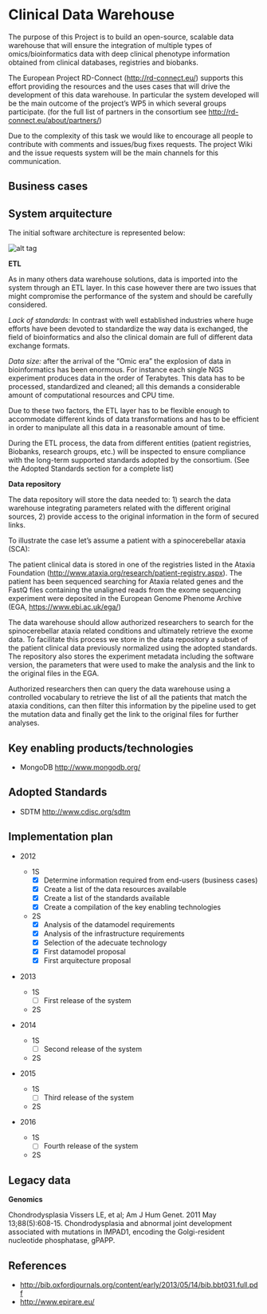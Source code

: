 Clinical Data Warehouse
===
The purpose of this Project is to build an open-source, scalable data warehouse that will ensure the integration of multiple types of omics/bioinformatics data with deep clinical phenotype information obtained from clinical databases, registries and biobanks.

The European Project RD-Connect (http://rd-connect.eu/) supports this effort providing the resources and the uses cases that will drive the development of this data warehouse. In particular the system developed will be the main outcome of the project’s WP5 in which several groups participate. (for the full list of partners in the consortium see http://rd-connect.eu/about/partners/)

Due to the complexity of this task we would like to encourage all people to contribute with comments and issues/bug fixes requests. The project Wiki and the issue requests system will be the main channels for this communication.

Business cases
--------------

System arquitecture
-------------------
The initial software architecture is represented below:

![alt tag](https://raw.github.com/inab/cdw/develop/docs/imgs/infrastructure.png)

**ETL**

As in many others data warehouse solutions, data is imported into the system through an ETL layer. In this case however there are two issues that might compromise the performance of the system and should be carefully considered.

*Lack of standards:* In contrast with well established industries where huge efforts have been devoted to standardize the way data is exchanged, the field of bioinformatics and also the clinical domain are full of different data exchange formats.

*Data size:* after the arrival of the “Omic era” the explosion of data in bioinformatics has been enormous. For instance each single NGS experiment produces data in the order of Terabytes. This data has to be processed, standardized and cleaned; all this demands a considerable amount of computational resources and CPU time.

Due to these two factors, the ETL layer has to be flexible enough to accommodate different kinds of data transformations and has to be efficient in order to manipulate all this data in a reasonable amount of time.  

During the ETL process, the data from different entities (patient registries, Biobanks, research groups, etc.) will be inspected to ensure compliance with the long-term supported standards adopted by the consortium. (See the Adopted Standards section for a complete list)  

**Data repository**

The data repository will store the data needed to: 1) search the data warehouse integrating parameters related with the different original sources, 2) provide access to the original information in the form of secured links.

To illustrate the case let’s assume a patient with a spinocerebellar ataxia (SCA):

The patient clinical data is stored in one of the registries listed in the Ataxia Foundation (http://www.ataxia.org/research/patient-registry.aspx). The patient has been sequenced searching for Ataxia related genes and the FastQ files containing the unaligned reads from the exome sequencing experiment were deposited in the European Genome Phenome Archive (EGA, https://www.ebi.ac.uk/ega/)   

The data warehouse should allow authorized researchers to search for the spinocerebellar ataxia related conditions and ultimately retrieve the exome data. To facilitate this process we store in the data repository a subset of the patient clinical data previously normalized using the adopted standards. The repository also stores the experiment metadata including the software version, the parameters that were used to make the analysis and the link to the original files in the EGA.

Authorized researchers then can query the data warehouse using a controlled vocabulary to retrieve the list of all the patients that match the ataxia conditions, can then filter this information by the pipeline used to get the mutation data and finally get the link to the original files for further analyses.   



Key enabling products/technologies
----------------------------------

- MongoDB http://www.mongodb.org/

Adopted Standards
-----------------

- SDTM http://www.cdisc.org/sdtm

Implementation plan
-------------------

- 2012

  - 1S
      - [x] Determine information required from end-users (business cases)
      - [x] Create a list of the data resources available 
      - [x] Create a list of the standards available
      - [x] Create a compilation of the key enabling technologies

  - 2S
      - [x] Analysis of the datamodel requirements
      - [x] Analysis of the infrastructure requirements
      - [x] Selection of the adecuate technology 
      - [x] First datamodel proposal
      - [x] First arquitecture proposal

- 2013

  - 1S
      - [ ] First release of the system 

  - 2S

- 2014

  - 1S
      - [ ] Second release of the system   

  - 2S

- 2015

  - 1S
      - [ ] Third release of the system 

  - 2S

- 2016

  - 1S
      - [ ] Fourth release of the system 

  - 2S
 

Legacy data
-----------

**Genomics**

Chondrodysplasia
Vissers LE, et al; Am J Hum Genet. 2011 May 13;88(5):608-15.
Chondrodysplasia and abnormal joint development associated with mutations in IMPAD1, encoding the Golgi-resident nucleotide phosphatase, gPAPP.




References
----------

- http://bib.oxfordjournals.org/content/early/2013/05/14/bib.bbt031.full.pdf
- http://www.epirare.eu/
